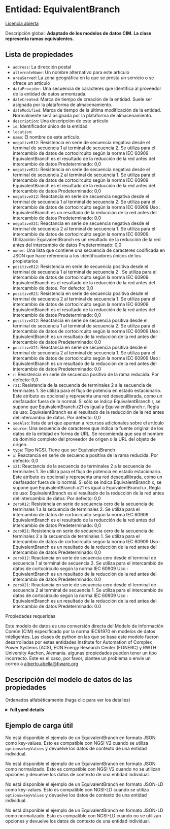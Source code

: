 Entidad: EquivalentBranch  
=========================  
[Licencia abierta](https://github.com/smart-data-models//dataModel.EnergyCIM/blob/master/EquivalentBranch/LICENSE.md)  
Descripción global: **Adaptado de los modelos de datos CIM. La clase representa ramas equivalentes.**  

## Lista de propiedades  

- `address`: La dirección postal  - `alternateName`: Un nombre alternativo para este artículo  - `areaServed`: La zona geográfica en la que se presta un servicio o se ofrece un artículo  - `dataProvider`: Una secuencia de caracteres que identifica al proveedor de la entidad de datos armonizada.  - `dateCreated`: Marca de tiempo de creación de la entidad. Suele ser asignada por la plataforma de almacenamiento.  - `dateModified`: Marca de tiempo de la última modificación de la entidad. Normalmente será asignada por la plataforma de almacenamiento.  - `description`: Una descripción de este artículo  - `id`: Identificador único de la entidad  - `location`:   - `name`: El nombre de este artículo.  - `negativeR12`: Resistencia en serie de secuencia negativa desde el terminal de secuencia 1 al terminal de secuencia 2. Se utiliza para el intercambio de datos de cortocircuito según la norma IEC 60909 EquivalentBranch es el resultado de la reducción de la red antes del intercambio de datos Predeterminado: 0,0  - `negativeR21`: Resistencia en serie de secuencia negativa desde el terminal de secuencia 2 al terminal de secuencia 1. Se utiliza para el intercambio de datos de cortocircuito según la norma IEC 60909 EquivalentBranch es el resultado de la reducción de la red antes del intercambio de datos Predeterminado: 0,0  - `negativeX12`: Reactancia en serie de secuencia negativa desde el terminal de secuencia 1 al terminal de secuencia 2. Se utiliza para el intercambio de datos de cortocircuito según la norma IEC 60909 Uso : EquivalentBranch es un resultado de la reducción de la red antes del intercambio de datos Predeterminado: 0.0  - `negativeX21`: Reactancia en serie de secuencia negativa desde el terminal de secuencia 2 al terminal de secuencia 1. Se utiliza para el intercambio de datos de cortocircuito según la norma IEC 60909. Utilización: EquivalentBranch es un resultado de la reducción de la red antes del intercambio de datos Predeterminado: 0,0  - `owner`: Una lista que contiene una secuencia de caracteres codificada en JSON que hace referencia a los identificadores únicos de los propietarios  - `positiveR12`: Resistencia en serie de secuencia positiva desde el terminal de secuencia 1 al terminal de secuencia 2 . Se utiliza para el intercambio de datos de cortocircuito según la norma IEC 60909.  EquivalentBranch es el resultado de la reducción de la red antes del intercambio de datos. Por defecto: 0,0  - `positiveR21`: Resistencia en serie de secuencia positiva desde el terminal de secuencia 2 al terminal de secuencia 1. Se utiliza para el intercambio de datos de cortocircuito según la norma IEC 60909 EquivalentBranch es el resultado de la reducción de la red antes del intercambio de datos Predeterminado: 0,0  - `positiveX12`: Reactancia en serie de secuencia positiva desde el terminal de secuencia 1 al terminal de secuencia 2. Se utiliza para el intercambio de datos de cortocircuito según la norma IEC 60909 Uso : EquivalentBranch es un resultado de la reducción de la red antes del intercambio de datos Predeterminado: 0.0  - `positiveX21`: Reactancia en serie de secuencia positiva desde el terminal de secuencia 2 al terminal de secuencia 1. Se utiliza para el intercambio de datos de cortocircuito según la norma IEC 60909 Uso : EquivalentBranch es un resultado de la reducción de la red antes del intercambio de datos Predeterminado: 0.0  - `r`: Resistencia en serie de secuencia positiva de la rama reducida. Por defecto: 0,0  - `r21`: Resistencia de la secuencia de terminales 2 a la secuencia de terminales 1. Se utiliza para el flujo de potencia en estado estacionario. Este atributo es opcional y representa una red desequilibrada, como un desfasador fuera de lo normal. Si sólo se indica EquivalentBranch.r, se supone que EquivalentBranch.r21 es igual a EquivalentBranch.r. Regla de uso: EquivalentBranch es el resultado de la reducción de la red antes del intercambio de datos. Por defecto: 0,0  - `seeAlso`: lista de uri que apuntan a recursos adicionales sobre el artículo  - `source`: Una secuencia de caracteres que indica la fuente original de los datos de la entidad en forma de URL. Se recomienda que sea el nombre de dominio completo del proveedor de origen o la URL del objeto de origen.  - `type`: Tipo NGSI. Tiene que ser EquivalentBranch  - `x`: Reactancia en serie de secuencia positiva de la rama reducida. Por defecto: 0,0  - `x21`: Reactancia de la secuencia de terminales 2 a la secuencia de terminales 1. Se utiliza para el flujo de potencia en estado estacionario. Este atributo es opcional y representa una red desequilibrada, como un desfasador fuera de lo normal. Si sólo se indica EquivalentBranch.x, se supone que EquivalentBranch.x21 es igual a EquivalentBranch.x. Regla de uso: EquivalentBranch es el resultado de la reducción de la red antes del intercambio de datos. Por defecto: 0,0  - `zeroR12`: Resistencia en serie de secuencia cero de la secuencia de terminales 1 a la secuencia de terminales 2. Se utiliza para el intercambio de datos de cortocircuito según la norma IEC 60909 EquivalentBranch es el resultado de la reducción de la red antes del intercambio de datos Predeterminado: 0,0  - `zeroR21`: Resistencia en serie de secuencia cero de la secuencia de terminales 2 a la secuencia de terminales 1. Se utiliza para el intercambio de datos de cortocircuito según la norma IEC 60909 Uso : EquivalentBranch es un resultado de la reducción de la red antes del intercambio de datos Predeterminado: 0,0  - `zeroX12`: Reactancia en serie de secuencia cero desde el terminal de secuencia 1 al terminal de secuencia 2. Se utiliza para el intercambio de datos de cortocircuito según la norma IEC 60909 Uso : EquivalentBranch es un resultado de la reducción de la red antes del intercambio de datos Predeterminado: 0.0  - `zeroX21`: Reactancia en serie de secuencia cero desde el terminal de secuencia 2 al terminal de secuencia 1. Se utiliza para el intercambio de datos de cortocircuito según la norma IEC 60909 Uso : EquivalentBranch es un resultado de la reducción de la red antes del intercambio de datos Predeterminado: 0.0    
Propiedades requeridas  
Este modelo de datos es una conversión directa del Modelo de Información Común (CIM) especificado por la norma IEC61970 en modelos de datos inteligentes. Las clases de python en las que se basa este modelo fueron desarrolladas por estas entidades Institute for Automation of Complex Power Systems (ACS), EON Energy Research Center (EONERC) y RWTH University Aachen, Alemania. algunas propiedades pueden tener un tipo incorrecto. Este es el caso, por favor, plantee un problema o envíe un correo a alberto.abella@fiware.org  
## Descripción del modelo de datos de las propiedades  
Ordenados alfabéticamente (haga clic para ver los detalles)  
<details><summary><strong>full yaml details</strong></summary>    
```yaml  
EquivalentBranch:    
  description: 'Adapted from CIM data models. The class represents equivalent branches.'    
  properties:    
    address:    
      description: 'The mailing address'    
      properties:    
        addressCountry:    
          description: 'Property. The country. For example, Spain. Model:''https://schema.org/addressCountry'''    
          type: string    
        addressLocality:    
          description: 'Property. The locality in which the street address is, and which is in the region. Model:''https://schema.org/addressLocality'''    
          type: string    
        addressRegion:    
          description: 'Property. The region in which the locality is, and which is in the country. Model:''https://schema.org/addressRegion'''    
          type: string    
        areaServed:    
          description: 'Property. The geographic area where a service or offered item is provided. Model:''https://schema.org/areaServed'''    
          type: string    
        postOfficeBoxNumber:    
          description: 'Property. The post office box number for PO box addresses. For example, Spain. Model:''https://schema.org/postOfficeBoxNumber'''    
          type: string    
        postalCode:    
          description: 'Property. The postal code. For example, Spain. Model:''https://schema.org/https://schema.org/postalCode'''    
          type: string    
        streetAddress:    
          description: 'Property. The street address. Model:''https://schema.org/streetAddress'''    
          type: string    
      type: Property    
      x-ngsi:    
        model: https://schema.org/address    
    alternateName:    
      description: 'An alternative name for this item'    
      type: Property    
    areaServed:    
      description: 'The geographic area where a service or offered item is provided'    
      type: Property    
      x-ngsi:    
        model: https://schema.org/Text    
    dataProvider:    
      description: 'A sequence of characters identifying the provider of the harmonised data entity.'    
      type: Property    
    dateCreated:    
      description: 'Entity creation timestamp. This will usually be allocated by the storage platform.'    
      format: date-time    
      type: Property    
    dateModified:    
      description: 'Timestamp of the last modification of the entity. This will usually be allocated by the storage platform.'    
      format: date-time    
      type: Property    
    description:    
      description: 'A description of this item'    
      type: Property    
    id:    
      anyOf: &equivalentbranch_-_properties_-_owner_-_items_-_anyof    
        - description: 'Property. Identifier format of any NGSI entity'    
          maxLength: 256    
          minLength: 1    
          pattern: ^[\w\-\.\{\}\$\+\*\[\]`|~^@!,:\\]+$    
          type: string    
        - description: 'Property. Identifier format of any NGSI entity'    
          format: uri    
          type: string    
      description: 'Unique identifier of the entity'    
      type: Property    
    location:    
      $id: https://geojson.org/schema/Geometry.json    
      $schema: "http://json-schema.org/draft-07/schema#"    
      oneOf:    
        - properties:    
            bbox:    
              items:    
                type: number    
              minItems: 4    
              type: array    
            coordinates:    
              items:    
                type: number    
              minItems: 2    
              type: array    
            type:    
              enum:    
                - Point    
              type: string    
          required:    
            - type    
            - coordinates    
          title: 'GeoJSON Point'    
          type: object    
        - properties:    
            bbox:    
              items:    
                type: number    
              minItems: 4    
              type: array    
            coordinates:    
              items:    
                items:    
                  type: number    
                minItems: 2    
                type: array    
              minItems: 2    
              type: array    
            type:    
              enum:    
                - LineString    
              type: string    
          required:    
            - type    
            - coordinates    
          title: 'GeoJSON LineString'    
          type: object    
        - properties:    
            bbox:    
              items:    
                type: number    
              minItems: 4    
              type: array    
            coordinates:    
              items:    
                items:    
                  items:    
                    type: number    
                  minItems: 2    
                  type: array    
                minItems: 4    
                type: array    
              type: array    
            type:    
              enum:    
                - Polygon    
              type: string    
          required:    
            - type    
            - coordinates    
          title: 'GeoJSON Polygon'    
          type: object    
        - properties:    
            bbox:    
              items:    
                type: number    
              minItems: 4    
              type: array    
            coordinates:    
              items:    
                items:    
                  type: number    
                minItems: 2    
                type: array    
              type: array    
            type:    
              enum:    
                - MultiPoint    
              type: string    
          required:    
            - type    
            - coordinates    
          title: 'GeoJSON MultiPoint'    
          type: object    
        - properties:    
            bbox:    
              items:    
                type: number    
              minItems: 4    
              type: array    
            coordinates:    
              items:    
                items:    
                  items:    
                    type: number    
                  minItems: 2    
                  type: array    
                minItems: 2    
                type: array    
              type: array    
            type:    
              enum:    
                - MultiLineString    
              type: string    
          required:    
            - type    
            - coordinates    
          title: 'GeoJSON MultiLineString'    
          type: object    
        - properties:    
            bbox:    
              items:    
                type: number    
              minItems: 4    
              type: array    
            coordinates:    
              items:    
                items:    
                  items:    
                    items:    
                      type: number    
                    minItems: 2    
                    type: array    
                  minItems: 4    
                  type: array    
                type: array    
              type: array    
            type:    
              enum:    
                - MultiPolygon    
              type: string    
          required:    
            - type    
            - coordinates    
          title: 'GeoJSON MultiPolygon'    
          type: object    
      title: 'GeoJSON Geometry'    
    name:    
      description: 'The name of this item.'    
      type: Property    
    negativeR12:    
      description: 'Negative sequence series resistance from terminal sequence  1 to terminal sequence 2. Used for short circuit data exchange according to IEC 60909 EquivalentBranch is a result of network reduction prior to the data exchange Default: 0.0'    
      type: number    
      x-ngsi:    
        model: https://schema.org/Number    
    negativeR21:    
      description: 'Negative sequence series resistance from terminal sequence 2 to terminal sequence 1. Used for short circuit data exchange according to IEC 60909 EquivalentBranch is a result of network reduction prior to the data exchange Default: 0.0'    
      type: number    
      x-ngsi:    
        model: https://schema.org/Number    
    negativeX12:    
      description: 'Negative sequence series reactance from terminal sequence  1 to terminal sequence 2. Used for short circuit data exchange according to IEC 60909 Usage : EquivalentBranch is a result of network reduction prior to the data exchange Default: 0.0'    
      type: number    
      x-ngsi:    
        model: https://schema.org/Number    
    negativeX21:    
      description: 'Negative sequence series reactance from terminal sequence 2 to terminal sequence 1. Used for short circuit data exchange according to IEC 60909. Usage: EquivalentBranch is a result of network reduction prior to the data exchange Default: 0.0'    
      type: number    
      x-ngsi:    
        model: https://schema.org/Number    
    owner:    
      description: 'A List containing a JSON encoded sequence of characters referencing the unique Ids of the owner(s)'    
      items:    
        anyOf: *equivalentbranch_-_properties_-_owner_-_items_-_anyof    
        description: 'Property. Unique identifier of the entity'    
      type: Property    
    positiveR12:    
      description: 'Positive sequence series resistance from terminal sequence  1 to terminal sequence 2 . Used for short circuit data exchange according to IEC 60909.  EquivalentBranch is a result of network reduction prior to the data exchange. Default: 0.0'    
      type: number    
      x-ngsi:    
        model: https://schema.org/Number    
    positiveR21:    
      description: 'Positive sequence series resistance from terminal sequence 2 to terminal sequence 1. Used for short circuit data exchange according to IEC 60909 EquivalentBranch is a result of network reduction prior to the data exchange Default: 0.0'    
      type: number    
      x-ngsi:    
        model: https://schema.org/Number    
    positiveX12:    
      description: 'Positive sequence series reactance from terminal sequence  1 to terminal sequence 2. Used for short circuit data exchange according to IEC 60909 Usage : EquivalentBranch is a result of network reduction prior to the data exchange Default: 0.0'    
      type: number    
      x-ngsi:    
        model: https://schema.org/Number    
    positiveX21:    
      description: 'Positive sequence series reactance from terminal sequence 2 to terminal sequence 1. Used for short circuit data exchange according to IEC 60909 Usage : EquivalentBranch is a result of network reduction prior to the data exchange Default: 0.0'    
      type: number    
      x-ngsi:    
        model: https://schema.org/Number    
    r:    
      description: 'Positive sequence series resistance of the reduced branch. Default: 0.0'    
      type: number    
      x-ngsi:    
        model: https://schema.org/Number    
    r21:    
      description: 'Resistance from terminal sequence 2 to terminal sequence 1 .Used for steady state power flow. This attribute is optional and represent unbalanced network such as off-nominal phase shifter. If only EquivalentBranch.r is given, then EquivalentBranch.r21 is assumed equal to EquivalentBranch.r. Usage rule : EquivalentBranch is a result of network reduction prior to the data exchange. Default: 0.0'    
      type: number    
      x-ngsi:    
        model: https://schema.org/Number    
    seeAlso:    
      description: 'list of uri pointing to additional resources about the item'    
      oneOf:    
        - items:    
            - format: uri    
              type: string    
          minItems: 1    
          type: array    
        - format: uri    
          type: string    
      type: Property    
    source:    
      description: 'A sequence of characters giving the original source of the entity data as a URL. Recommended to be the fully qualified domain name of the source provider, or the URL to the source object.'    
      type: Property    
    type:    
      description: 'NGSI type. It has to be EquivalentBranch'    
      enum:    
        - EquivalentBranch    
      type: Property    
    x:    
      description: 'Positive sequence series reactance of the reduced branch. Default: 0.0'    
      type: number    
      x-ngsi:    
        model: https://schema.org/Number    
    x21:    
      description: 'Reactance from terminal sequence 2 to terminal sequence 1 .Used for steady state power flow. This attribute is optional and represent unbalanced network such as off-nominal phase shifter. If only EquivalentBranch.x is given, then EquivalentBranch.x21 is assumed equal to EquivalentBranch.x. Usage rule : EquivalentBranch is a result of network reduction prior to the data exchange. Default: 0.0'    
      type: number    
      x-ngsi:    
        model: https://schema.org/Number    
    zeroR12:    
      description: 'Zero sequence series resistance from terminal sequence  1 to terminal sequence 2. Used for short circuit data exchange according to IEC 60909 EquivalentBranch is a result of network reduction prior to the data exchange Default: 0.0'    
      type: number    
      x-ngsi:    
        model: https://schema.org/Number    
    zeroR21:    
      description: 'Zero sequence series resistance from terminal sequence  2 to terminal sequence 1. Used for short circuit data exchange according to IEC 60909 Usage : EquivalentBranch is a result of network reduction prior to the data exchange Default: 0.0'    
      type: number    
      x-ngsi:    
        model: https://schema.org/Number    
    zeroX12:    
      description: 'Zero sequence series reactance from terminal sequence  1 to terminal sequence 2. Used for short circuit data exchange according to IEC 60909 Usage : EquivalentBranch is a result of network reduction prior to the data exchange Default: 0.0'    
      type: number    
      x-ngsi:    
        model: https://schema.org/Number    
    zeroX21:    
      description: 'Zero sequence series reactance from terminal sequence 2 to terminal sequence 1. Used for short circuit data exchange according to IEC 60909 Usage : EquivalentBranch is a result of network reduction prior to the data exchange Default: 0.0'    
      type: number    
      x-ngsi:    
        model: https://schema.org/Number    
  required: []    
  type: object    
```  
</details>    
## Ejemplo de carga útil  
No está disponible el ejemplo de un EquivalentBranch en formato JSON como key-values. Esto es compatible con NGSI V2 cuando se utiliza `options=keyValues` y devuelve los datos de contexto de una entidad individual.  
No está disponible el ejemplo de un EquivalentBranch en formato JSON como normalizado. Esto es compatible con NGSI V2 cuando no se utilizan opciones y devuelve los datos de contexto de una entidad individual.  
No está disponible el ejemplo de un EquivalentBranch en formato JSON-LD como key-values. Esto es compatible con NGSI-LD cuando se utiliza `options=keyValues` y devuelve los datos de contexto de una entidad individual.  
No está disponible el ejemplo de un EquivalentBranch en formato JSON-LD como normalizado. Esto es compatible con NGSI-LD cuando no se utilizan opciones y devuelve los datos de contexto de una entidad individual.  
